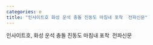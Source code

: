 ```yaml
---
categories: e
title: "인사이트호 화성 운석 충돌 진동도 마침내 포착  전파신문"
---
```

인사이트호, 화성 운석 충돌 진동도 마침내 포착&nbsp;&nbsp;전파신문